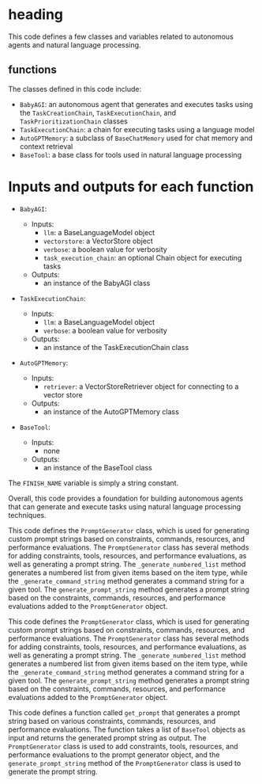 # heading
This code defines a few classes and variables related to autonomous agents and natural language processing.

## functions
The classes defined in this code include:
- `BabyAGI`: an autonomous agent that generates and executes tasks using the `TaskCreationChain`, `TaskExecutionChain`, and `TaskPrioritizationChain` classes
- `TaskExecutionChain`: a chain for executing tasks using a language model
- `AutoGPTMemory`: a subclass of `BaseChatMemory` used for chat memory and context retrieval
- `BaseTool`: a base class for tools used in natural language processing

# Inputs and outputs for each function
- `BabyAGI`:
  - Inputs:
    - `llm`: a BaseLanguageModel object
    - `vectorstore`: a VectorStore object
    - `verbose`: a boolean value for verbosity
    - `task_execution_chain`: an optional Chain object for executing tasks
  - Outputs:
    - an instance of the BabyAGI class
  
- `TaskExecutionChain`:
  - Inputs:
    - `llm`: a BaseLanguageModel object
    - `verbose`: a boolean value for verbosity
  - Outputs:
    - an instance of the TaskExecutionChain class
  
- `AutoGPTMemory`:
  - Inputs:
    - `retriever`: a VectorStoreRetriever object for connecting to a vector store
  - Outputs:
    - an instance of the AutoGPTMemory class
  
- `BaseTool`:
  - Inputs:
    - none
  - Outputs:
    - an instance of the BaseTool class

The `FINISH_NAME` variable is simply a string constant.

Overall, this code provides a foundation for building autonomous agents that can generate and execute tasks using natural language processing techniques.

This code defines the `PromptGenerator` class, which is used for generating custom prompt strings based on constraints, commands, resources, and performance evaluations. The `PromptGenerator` class has several methods for adding constraints, tools, resources, and performance evaluations, as well as generating a prompt string. The `_generate_numbered_list` method generates a numbered list from given items based on the item type, while the `_generate_command_string` method generates a command string for a given tool. The `generate_prompt_string` method generates a prompt string based on the constraints, commands, resources, and performance evaluations added to the `PromptGenerator` object.

This code defines the `PromptGenerator` class, which is used for generating custom prompt strings based on constraints, commands, resources, and performance evaluations. The `PromptGenerator` class has several methods for adding constraints, tools, resources, and performance evaluations, as well as generating a prompt string. The `_generate_numbered_list` method generates a numbered list from given items based on the item type, while the `_generate_command_string` method generates a command string for a given tool. The `generate_prompt_string` method generates a prompt string based on the constraints, commands, resources, and performance evaluations added to the `PromptGenerator` object.

This code defines a function called `get_prompt` that generates a prompt string based on various constraints, commands, resources, and performance evaluations. The function takes a list of `BaseTool` objects as input and returns the generated prompt string as output. The `PromptGenerator` class is used to add constraints, tools, resources, and performance evaluations to the prompt generator object, and the `generate_prompt_string` method of the `PromptGenerator` class is used to generate the prompt string.

